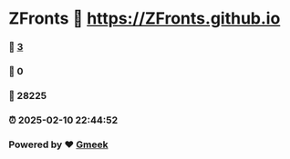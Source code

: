 # ZFronts :link: https://ZFronts.github.io 
### :page_facing_up: [3](https://ZFronts.github.io/tag.html) 
### :speech_balloon: 0 
### :hibiscus: 28225 
### :alarm_clock: 2025-02-10 22:44:52 
### Powered by :heart: [Gmeek](https://github.com/Meekdai/Gmeek)

